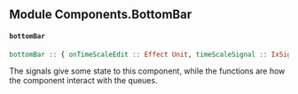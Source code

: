 ## Module Components.BottomBar

#### `bottomBar`

``` purescript
bottomBar :: { onTimeScaleEdit :: Effect Unit, timeScaleSignal :: IxSignal (read :: READ) TimeScale, zoomSignal :: IxSignal (read :: READ) Number } -> ReactElement
```

The signals give some state to this component, while the functions are
how the component interact with the queues.


